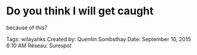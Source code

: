 # Do you think I will get caught
because of this?

Tags: wilayahks
Created by: Quentin Sombsthay
Date: September 10, 2015 6:10 AM
Réseau: Surespot